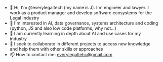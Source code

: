 - 👋 Hi, I'm @everylegaltech (my name is J). I'm engineer and lawyer. I work as a product manager and develop software ecosystems for the Legal Industry
- 👀 I'm interested in AI, data governance, systems architecture and coding (python, JS and also low code platforms, why not...)
- 🌱 I am currently learning in depth about AI and use cases for my industry
- 💞️ I seek to collaborate in different projects to access new knowledge and help them with other skills or approaches
- 📫 How to contact me: everylegaltehc@gmail.com

<!---
everylegaltech/everylegaltech is a ✨ special ✨ repository because its `README.md` (this file) appears on your GitHub profile.
You can click the Preview link to take a look at your changes.
--->
